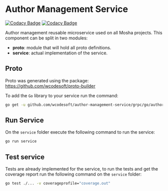 # Author Management Service

[![Codacy Badge](https://app.codacy.com/project/badge/Grade/1f7bd19322da40fbb15afd12f154ce14)](https://www.codacy.com/gh/wcodesoft/author-management-service/dashboard?utm_source=github.com&amp;utm_medium=referral&amp;utm_content=wcodesoft/author-management-service&amp;utm_campaign=Badge_Grade)
[![Codacy Badge](https://app.codacy.com/project/badge/Coverage/1f7bd19322da40fbb15afd12f154ce14)](https://www.codacy.com/gh/wcodesoft/author-management-service/dashboard?utm_source=github.com&utm_medium=referral&utm_content=wcodesoft/author-management-service&utm_campaign=Badge_Coverage)

Author management reusable microservice used on all Mosha projects. This component
can be split in two modules:

* **proto**: module that will hold all proto definitions.
* **service**: actual implementation of the service.

## Proto

Proto was generated using the package: https://github.com/wcodesoft/proto-builder

To add the `Go` library to your service run the command:

```bash
go get -u github.com/wcodesoft/author-management-service/grpc/go/author-management.proto
```

## Run Service

On the `service` folder execute the following command to run the service:

```bash
go run service
```

## Test service

Tests are already implemented for the service, to run the tests and get the coverage report run the following command
on the `service` folder:

```bash
go test ./... -v coverageprofile="coverage.out" 
```
